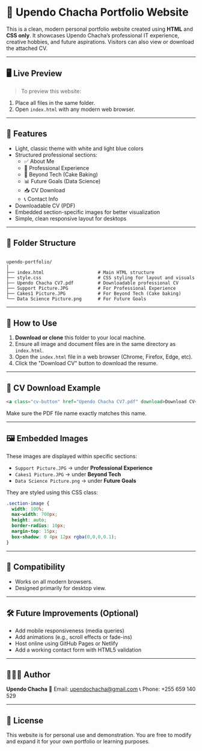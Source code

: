 
# 💼 Upendo Chacha Portfolio Website

This is a clean, modern personal portfolio website created using **HTML** and **CSS only**. It showcases Upendo Chacha’s professional IT experience, creative hobbies, and future aspirations. Visitors can also view or download the attached CV.

---

## 🖥️ Live Preview

> To preview this website:
1. Place all files in the same folder.
2. Open `index.html` with any modern web browser.

---

## 🌟 Features

- Light, classic theme with white and light blue colors
- Structured professional sections:
  - ✅ About Me
  - 💼 Professional Experience
  - 🎂 Beyond Tech (Cake Baking)
  - 📊 Future Goals (Data Science)
  - 📥 CV Download
  - 📞 Contact Info
- Downloadable CV (PDF)
- Embedded section-specific images for better visualization
- Simple, clean responsive layout for desktops

---

## 📁 Folder Structure

```

upendo-portfolio/
│
├── index.html                    # Main HTML structure
├── style.css                     # CSS styling for layout and visuals
├── Upendo Chacha CV7.pdf         # Downloadable professional CV
├── Support Picture.JPG           # For Professional Experience
├── Cakes1 Picture.JPG            # For Beyond Tech (Cake baking)
└── Data Science Picture.png      # For Future Goals

````

---

## 📝 How to Use

1. **Download or clone** this folder to your local machine.
2. Ensure all image and document files are in the same directory as `index.html`.
3. Open the `index.html` file in a web browser (Chrome, Firefox, Edge, etc).
4. Click the "Download CV" button to download the resume.

---

## 🔗 CV Download Example

```html
<a class="cv-button" href="Upendo Chacha CV7.pdf" download>Download CV</a>
````

Make sure the PDF file name exactly matches this name.

---

## 🖼️ Embedded Images

These images are displayed within specific sections:

* `Support Picture.JPG` → under **Professional Experience**
* `Cakes1 Picture.JPG` → under **Beyond Tech**
* `Data Science Picture.png` → under **Future Goals**

They are styled using this CSS class:

```css
.section-image {
  width: 100%;
  max-width: 700px;
  height: auto;
  border-radius: 10px;
  margin-top: 15px;
  box-shadow: 0 4px 12px rgba(0,0,0,0.1);
}
```

---

## 📱 Compatibility

* Works on all modern browsers.
* Designed primarily for desktop view.

---

## 🛠 Future Improvements (Optional)

* Add mobile responsiveness (media queries)
* Add animations (e.g., scroll effects or fade-ins)
* Host online using GitHub Pages or Netlify
* Add a working contact form with HTML5 validation

---

## 👩🏽‍💻 Author

**Upendo Chacha**
📧 Email: [upendochacha@gmail.com](mailto:upendochacha@gmail.com)
📞 Phone: +255 659 140 529

---

## 📄 License

This website is for personal use and demonstration. You are free to modify and expand it for your own portfolio or learning purposes.

```

